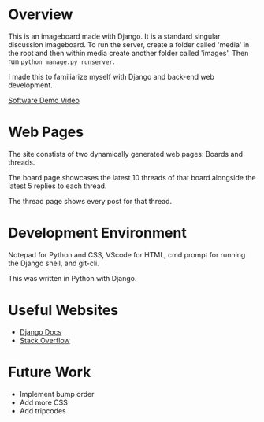 # Overview

This is an imageboard made with Django. It is a standard singular discussion imageboard. To run the server, create a folder called 'media' in the root and then within media create another folder called 'images'. Then run `python manage.py runserver`.

I made this to familiarize myself with Django and back-end web development.

[Software Demo Video](http://youtube.com)

# Web Pages

The site constists of two dynamically generated web pages: Boards and threads.

The board page showcases the latest 10 threads of that board alongside the latest 5 replies to each thread.

The thread page shows every post for that thread.

# Development Environment

Notepad for Python and CSS, VScode for HTML, cmd prompt for running the Django shell, and git-cli.

This was written in Python with Django.

# Useful Websites

* [Django Docs](https://docs.djangoproject.com/en/3.1/)
* [Stack Overflow](https://stackoverflow.com/)

# Future Work

* Implement bump order
* Add more CSS
* Add tripcodes
